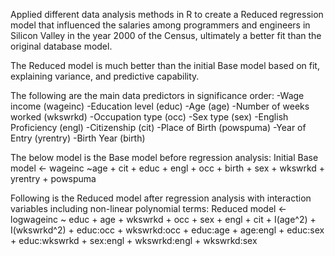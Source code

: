 Applied different data analysis methods in R to create a Reduced regression model that influenced the salaries among programmers and engineers in Silicon Valley in the year 2000 of the Census, ultimately a better fit than the original database model.


The Reduced model is much better than the initial Base model based on fit, explaining variance, and predictive capability.

The following are the main data predictors in significance order:
-Wage income (wageinc)
-Education level (educ)
-Age (age)
-Number of weeks worked (wkswrkd)
-Occupation type (occ)
-Sex type (sex)
-English Proficiency (engl)
-Citizenship (cit)
-Place of Birth (powspuma)
-Year of Entry (yrentry)
-Birth Year (birth)


The below model is the Base model before regression analysis:
Initial Base model <- wageinc ~age + cit + educ + engl + occ + birth + 
                        sex + wkswrkd + yrentry + powspuma

Following is the Reduced model after regression analysis with interaction variables including non-linear polynomial terms:
Reduced model <- logwageinc ~ educ + age + wkswrkd + occ + sex + engl + 
                             cit + I(age^2) + I(wkswrkd^2) + educ:occ + wkswrkd:occ + 
                             educ:age + age:engl + educ:sex + educ:wkswrkd + sex:engl + 
                             wkswrkd:engl + wkswrkd:sex


